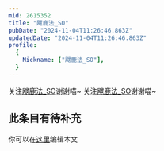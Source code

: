 ```yaml
---
mid: 2615352
title: "飕鹿法_SO"
pubDate: "2024-11-04T11:26:46.863Z"
updatedDate: "2024-11-04T11:26:46.863Z"
profile:
  {
    Nickname: ["飕鹿法_SO"],
  }
---
```


关注[飕鹿法_SO](https://space.bilibili.com/2615352)谢谢喵~ 关注[飕鹿法_SO](https://space.bilibili.com/2615352)谢谢喵~

## 此条目有待补充
你可以在[这里](https://github.com/Yuhanawa/VTuber.ICU-Content/edit/master/v/飕鹿法_SO/index.md)编辑本文
